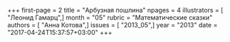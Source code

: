 +++
first-page = 2
title = "Арбузная пошлина"
npages = 4
illustrators = [ "Леонид Гамарц",]
month = "05"
rubric = "Математические сказки"
authors = [ "Анна Котова",]
issues = [ "2013_05",]
year = "2013"
date = "2017-04-24T15:37:57+03:00"
+++
